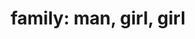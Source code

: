 ---
layout: people&body
title: "family: man, girl, girl"
emoji: family_man_girl_girl
permalink: 👨‍👧‍👧.html
image: assets/img/3moji/family_man_girl_girl.png
---